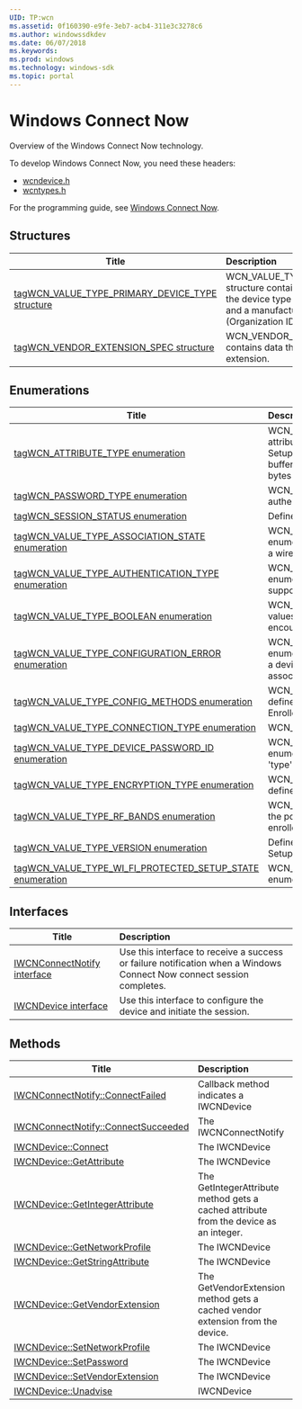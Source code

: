 ```yaml
---
UID: TP:wcn
ms.assetid: 0f160390-e9fe-3eb7-acb4-311e3c3278c6
ms.author: windowssdkdev
ms.date: 06/07/2018
ms.keywords: 
ms.prod: windows
ms.technology: windows-sdk
ms.topic: portal
---
```


# Windows Connect Now



Overview of the Windows Connect Now technology.

To develop Windows Connect Now, you need these headers:

 * [wcndevice.h](..\wcndevice\index.md)
 * [wcntypes.h](..\wcntypes\index.md)

For the programming guide, see [Windows Connect Now](/windows/desktop/wcn).

## Structures

| Title   | Description   |
| ---- |:---- |
| [tagWCN_VALUE_TYPE_PRIMARY_DEVICE_TYPE structure](..\wcntypes\ns-wcntypes-tagwcn_value_type_primary_device_type.md) | WCN_VALUE_TYPE_PRIMARY_DEVICE_TYPE structure contains information that identifies the device type by category, sub-category, and a manufacturer specific OUI (Organization ID). |
| [tagWCN_VENDOR_EXTENSION_SPEC structure](..\wcndevice\ns-wcndevice-tagwcn_vendor_extension_spec.md) | WCN_VENDOR_EXTENSION_SPEC structure contains data that defines a vendor extension. |

## Enumerations

| Title   | Description   |
| ---- |:---- |
| [tagWCN_ATTRIBUTE_TYPE enumeration](..\wcntypes\ne-wcntypes-tagwcn_attribute_type.md) | WCN_ATTRIBUTE_TYPE enumeration defines the attribute buffer types defined for Wi-Fi Protected Setup. The overall size occupied by each attribute buffer includes an additional 4 bytes (2 bytes of ID, 2 bytes of Length). |
| [tagWCN_PASSWORD_TYPE enumeration](..\wcndevice\ne-wcndevice-tagwcn_password_type.md) | WCN_PASSWORD_TYPE enumeration defines the authentication that will be used in a WPS session. |
| [tagWCN_SESSION_STATUS enumeration](..\wcndevice\ne-wcndevice-tagwcn_session_status.md) | Defines the outcome status of a WPS session. |
| [tagWCN_VALUE_TYPE_ASSOCIATION_STATE enumeration](..\wcntypes\ne-wcntypes-tagwcn_value_type_association_state.md) | WCN_VALUE_TYPE_ASSOCIATION_STATE enumeration defines the possible association states of a wireless station during a Discovery request. |
| [tagWCN_VALUE_TYPE_AUTHENTICATION_TYPE enumeration](..\wcntypes\ne-wcntypes-tagwcn_value_type_authentication_type.md) | WCN_VALUE_TYPE_AUTHENTICATION_TYPE enumeration defines the authentication types supported by the Enrollee (access point or station). |
| [tagWCN_VALUE_TYPE_BOOLEAN enumeration](..\wcntypes\ne-wcntypes-tagwcn_value_type_boolean.md) | WCN_VALUE_TYPE_BOOLEAN enumeration defines values used to represent true/false conditions encountered during device setup and association. |
| [tagWCN_VALUE_TYPE_CONFIGURATION_ERROR enumeration](..\wcntypes\ne-wcntypes-tagwcn_value_type_configuration_error.md) | WCN_VALUE_TYPE_CONFIGURATION_ERROR enumeration defines possible error values returned to a device while attempting to configure to, and associate with, the WLAN. |
| [tagWCN_VALUE_TYPE_CONFIG_METHODS enumeration](..\wcntypes\ne-wcntypes-tagwcn_value_type_config_methods.md) | WCN_VALUE_TYPE_CONFIG_METHODS enumeration defines the configuration methods supported by the Enrollee or Registrar. |
| [tagWCN_VALUE_TYPE_CONNECTION_TYPE enumeration](..\wcntypes\ne-wcntypes-tagwcn_value_type_connection_type.md) | WCN_VALUE_TYPE_CONNECTION_TYPE. |
| [tagWCN_VALUE_TYPE_DEVICE_PASSWORD_ID enumeration](..\wcntypes\ne-wcntypes-tagwcn_value_type_device_password_id.md) | WCN_VALUE_TYPE_DEVICE_PASSWORD_ID enumeration defines values that specify the origin or 'type' of a password. |
| [tagWCN_VALUE_TYPE_ENCRYPTION_TYPE enumeration](..\wcntypes\ne-wcntypes-tagwcn_value_type_encryption_type.md) | WCN_VALUE_TYPE_ENCRYPTION_TYPE enumeration defines the supported WLAN encryption types. |
| [tagWCN_VALUE_TYPE_RF_BANDS enumeration](..\wcntypes\ne-wcntypes-tagwcn_value_type_rf_bands.md) | WCN_VALUE_TYPE_RF_BANDS enumeration defines the possible radio frequency bands on which an enrollee can send Discovery requests. |
| [tagWCN_VALUE_TYPE_VERSION enumeration](..\wcntypes\ne-wcntypes-tagwcn_value_type_version.md) | Defines the supported version of Wi-Fi Protected Setup (WPS). |
| [tagWCN_VALUE_TYPE_WI_FI_PROTECTED_SETUP_STATE enumeration](..\wcntypes\ne-wcntypes-tagwcn_value_type_wi_fi_protected_setup_state.md) | WCN_VALUE_TYPE_WI_FI_PROTECTED_SETUP_STATE enumeration. |

## Interfaces

| Title   | Description   |
| ---- |:---- |
| [IWCNConnectNotify interface](..\wcndevice\nn-wcndevice-iwcnconnectnotify.md) | Use this interface to receive a success or failure notification when a Windows Connect Now connect session completes. |
| [IWCNDevice interface](..\wcndevice\nn-wcndevice-iwcndevice.md) | Use this interface to configure the device and initiate the session. |

## Methods

| Title   | Description   |
| ---- |:---- |
| [IWCNConnectNotify::ConnectFailed](..\wcndevice\nf-wcndevice-iwcnconnectnotify-connectfailed.md) | Callback method indicates a IWCNDevice |
| [IWCNConnectNotify::ConnectSucceeded](..\wcndevice\nf-wcndevice-iwcnconnectnotify-connectsucceeded.md) | The IWCNConnectNotify |
| [IWCNDevice::Connect](..\wcndevice\nf-wcndevice-iwcndevice-connect.md) | The IWCNDevice |
| [IWCNDevice::GetAttribute](..\wcndevice\nf-wcndevice-iwcndevice-getattribute.md) | The IWCNDevice |
| [IWCNDevice::GetIntegerAttribute](..\wcndevice\nf-wcndevice-iwcndevice-getintegerattribute.md) | The GetIntegerAttribute method gets a cached attribute from the device as an integer. |
| [IWCNDevice::GetNetworkProfile](..\wcndevice\nf-wcndevice-iwcndevice-getnetworkprofile.md) | The IWCNDevice |
| [IWCNDevice::GetStringAttribute](..\wcndevice\nf-wcndevice-iwcndevice-getstringattribute.md) | The IWCNDevice |
| [IWCNDevice::GetVendorExtension](..\wcndevice\nf-wcndevice-iwcndevice-getvendorextension.md) | The GetVendorExtension method gets a cached vendor extension from the device. |
| [IWCNDevice::SetNetworkProfile](..\wcndevice\nf-wcndevice-iwcndevice-setnetworkprofile.md) | The IWCNDevice |
| [IWCNDevice::SetPassword](..\wcndevice\nf-wcndevice-iwcndevice-setpassword.md) | The IWCNDevice |
| [IWCNDevice::SetVendorExtension](..\wcndevice\nf-wcndevice-iwcndevice-setvendorextension.md) | The IWCNDevice |
| [IWCNDevice::Unadvise](..\wcndevice\nf-wcndevice-iwcndevice-unadvise.md) | IWCNDevice |
